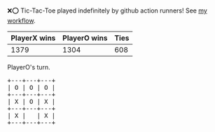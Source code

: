 :x::o: Tic-Tac-Toe played indefinitely by github action runners! See [my workflow](.github/workflows/play.yaml).

|PlayerX wins|PlayerO wins|Ties|
|-|-|-|
|1379|1304|608|

PlayerO's turn.

<pre>
+---+---+---+
| O | O | O |
+---+---+---+
| X | O | X |
+---+---+---+
| X |   | X |
+---+---+---+
</pre>